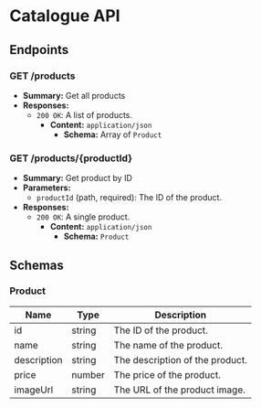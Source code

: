 # Catalogue API

## Endpoints

### GET /products

- **Summary:** Get all products
- **Responses:**
  - `200 OK`: A list of products.
    - **Content:** `application/json`
      - **Schema:** Array of `Product`

### GET /products/{productId}

- **Summary:** Get product by ID
- **Parameters:**
  - `productId` (path, required): The ID of the product.
- **Responses:**
  - `200 OK`: A single product.
    - **Content:** `application/json`
      - **Schema:** `Product`

## Schemas

### Product

| Name        | Type   | Description                     |
| ----------- | ------ | ------------------------------- |
| id          | string | The ID of the product.          |
| name        | string | The name of the product.        |
| description | string | The description of the product. |
| price       | number | The price of the product.       |
| imageUrl    | string | The URL of the product image.   |
